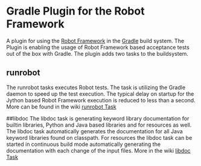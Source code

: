 # Gradle Plugin for the Robot Framework
A plugin for using the [Robot Framework](http://robotframework.org/) in the [Gradle](http://gradle.org/) build system. The Plugin is enabling the usage of Robot Framework
based acceptance tests out of the box with Gradle.
The plugin adds two tasks to the buildsystem.

## runrobot
The runrobot tasks executes Robot tests.
The task is utilizing the Gradle daemon to speed up the test execution. The typical delay on startup for the Jython
based Robot Framework execution is reduced to less than a second.
More can be found in the wiki [runrobot Task](https://github.com/cthiele42/gradle-robot/wiki/02-runrobot-Task)

##libdoc
The libdoc task is generating keyword library documentation for builtin libraries, Python and Java based libraries and for resources as well.
The libdoc task automatically generates the documentation for all Java keyword libraries found on classpath.
For resources the libdoc task can be started in continuous build mode automatically generating the documentation with each change of the input files.
More in the wiki [libdoc Task](https://github.com/cthiele42/gradle-robot/wiki/03-libdoc-Task)
